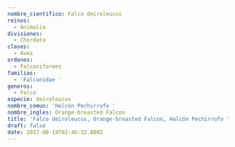 ```yaml
---
nombre_cientifico: Falco deiroleucus
reinos:
  - Animalia
divisiones:
  - Chordata
clases:
  - Aves
ordenes:
  - Falconiformes
familias:
  - 'Falconidae '
generos:
  - Falco
especie: deiroleucus
nombre_comun: 'Halcón Pechirrufo '
nombre_ingles: Orange-breasted Falcon
title: 'Falco deiroleucus, Orange-breasted Falcon, Halcón Pechirrufo '
draft: false
date: 2017-08-19T02:46:32.000Z
---
```


